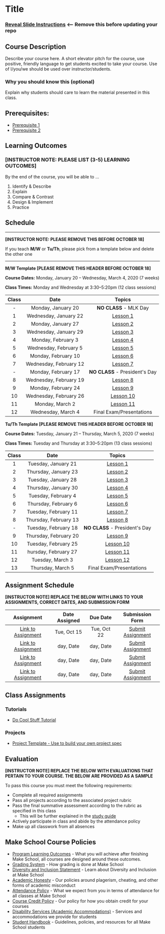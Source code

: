 # Title

### [Reveal Slide Instructions](./Reveal/README.md) <-- Remove this before updating your repo

## Course Description

Describe your course here. A short elevator pitch for the course, use positive, friendly language to get students excited to take your course. Use of I/you/we should be used over instructor/students.

### Why you should know this (optional)

Explain why students should care to learn the material presented in this class.

## Prerequisites:  

- [Prerequisite 1]()
- [Prerequisite 2]()

## Learning Outcomes

### **[INSTRUCTOR NOTE: PLEASE LIST (3-5) LEARNING OUTCOMES]**

By the end of the course, you will be able to ...

1. Identify & Describe
1. Explain
1. Compare & Contrast
1. Design & Implement
1. Practice

## Schedule

---

**[INSTRUCTOR NOTE: PLEASE REMOVE THIS BEFORE OCTOBER 18]**

If you teach **M/W** or **Tu/Th**, please pick from a template below and delete the other one

---

**M/W Template [PLEASE REMOVE THIS HEADER BEFORE OCTOBER 18]**

**Course Dates:** Monday, January 20 – Wednesday, March 4, 2020 (7 weeks)

**Class Times:** Monday and Wednesday at 3:30–5:20pm (12 class sessions)

| Class |          Date          |                 Topics                  |
|:-----:|:----------------------:|:---------------------------------------:|
|  - |  Monday, January 20               | **NO CLASS** - MLK Day |
|  1 |  Wednesday, January 22            | [Lesson 1] |
|  2 |  Monday, January 27               | [Lesson 2] |
|  3 |  Wednesday, January 29            | [Lesson 3] |
|  4 |  Monday, February 3               | [Lesson 4] |
|  5 |  Wednesday, February 5            | [Lesson 5] |
|  6 |  Monday, February 10              | [Lesson 6] |
|  7 |  Wednesday, February 12           | [Lesson 7] |
|  - |  Monday, February 17              | **NO CLASS** - President's Day |
|  8 |  Wednesday, February 19           | [Lesson 8] |
|  9 |  Monday, February 24              | [Lesson 9] |  
| 10 |  Wednesday, February 26           | [Lesson 10]|
| 11 |  Monday, March 2                  | [Lesson 11] |
| 12 |  Wednesday, March 4               | Final Exam/Presentations |


**Tu/Th Template [PLEASE REMOVE THIS HEADER BEFORE OCTOBER 18]**

**Course Dates:** Tuesday, January 21 – Thursday, March 5, 2020 (7 weeks)

**Class Times:** Tuesday and Thursday at 3:30–5:20pm (13 class sessions)

| Class |          Date          |                 Topics                  |
|:-----:|:----------------------:|:---------------------------------------:|
|  1 |  Tuesday, January 21               | [Lesson 1] |
|  2 |  Thursday, January 23              | [Lesson 2] |
|  3 |  Tuesday, January 28               | [Lesson 3] |
|  4 |  Thursday, January 30              | [Lesson 4] |
|  5 |  Tuesday, February 4               | [Lesson 5] |
|  6 |  Thursday, February 6              | [Lesson 6] |
|  7 |  Tuesday, February 11              | [Lesson 7] |
|  8 |  Thursday, February 13             | [Lesson 8] |
|  - |  Tuesday, February 18              | **NO CLASS** - President's Day |
|  9 |  Thursday, February 20             | [Lesson 9] |  
| 10 |  Tuesday, February 25              | [Lesson 10]|
| 11 |  hursday, February 27              | [Lesson 11]|
| 12 |  Tuesday, March 3                  | [Lesson 12]|
| 13 |  Thursday, March 5                 | Final Exam/Presentations |


[Lesson 1]: Lessons/Lesson1.md
[Lesson 2]: Lessons/Lesson2.md
[Lesson 3]: Lessons/Lesson3.md
[Lesson 4]: Lessons/Lesson4.md
[Lesson 5]: Lessons/Lesson5.md
[Lesson 6]: Lessons/Lesson6.md
[Lesson 7]: Lessons/Lesson7.md
[Lesson 8]: Lessons/Lesson8.md
[Lesson 9]: Lessons/Lesson9.md
[Lesson 10]: Lessons/Lesson10.md
[Lesson 11]: Lessons/Lesson11.md
[Lesson 12]: Lessons/Lesson12.md
[Lesson 13]: Lessons/Lesson13.md
[Lesson 14]: Lessons/Lesson14.md

## Assignment Schedule 

**[INSTRUCTOR NOTE] REPLACE THE BELOW WITH LINKS TO YOUR ASSIGNMENTS, CORRECT DATES, AND SUBMISSION FORM**

|                        Assignment                         | Date Assigned |   Due Date   |            Submission Form           |
|:---------------------------------------------------------:|:-------------:|:------------:|:------------------------------------:|
| [Link to Assignment](makeschool.com)                      |  Tue, Oct 15  |  Tue, Oct 22 | [Submit Assignment](makeschool.com)  |
| [Link to Assignment](makeschool.com)                      |  day, Date    |  day, Date   | [Submit Assignment](makeschool.com)  |
| [Link to Assignment](makeschool.com)                      |  day, Date    |  day, Date   | [Submit Assignment](makeschool.com)  |
| [Link to Assignment](makeschool.com)                      |  day, Date    |  day, Date   | [Submit Assignment](makeschool.com)  |

## Class Assignments

### Tutorials

- [Do Cool Stuff Tutorial]()

### Projects

- [Project Template - Use to build your own project spec](https://github.com/Make-School-Labs/Project-Template)

## Evaluation

**[INSTRUCTOR NOTE] REPLACE THE BELOW WITH EVALUATIONS THAT PERTAIN TO YOUR COURSE. THE BELOW ARE PROVIDED AS A SAMPLE**

To pass this course you must meet the following requirements:

- Complete all required assignments 
- Pass all projects according to the associated project rubric
- Pass the final summative assessment according to the rubric as specified in this class
    - This will be further explained in the [study guide](ADD_STUDY_GUIDE_LNK)
- Actively participate in class and abide by the attendance policy
- Make up all classwork from all absences

## Make School Course Policies

- [Program Learning Outcomes](https://make.sc/program-learning-outcomes) - What you will achieve after finishing Make School, all courses are designed around these outcomes.
- [Grading System](https://make.sc/grading-system) - How grading is done at Make School
- [Diversity and Inclusion Statement](https://make.sc/diversity-and-inclusion-statement) - Learn about Diversity and Inclusion at Make School
- [Academic Honesty](https://make.sc/academic-honesty-policy) - Our policies around plagerism, cheating, and other forms of academic misconduct 
- [Attendance Policy](https://make.sc/attendance-policy) - What we expect from you in terms of attendance for all classes at Make School
- [Course Credit Policy](https://make.sc/course-credit-policy) - Our policy for how you obtain credit for your courses
- [Disability Services (Academic Accommodations)](https://make.sc/disability-services) - Services and accommodations we provide for students
- [Student Handbook](https://make.sc/student-handbook) - Guidelines, policies, and resources for all Make School students
